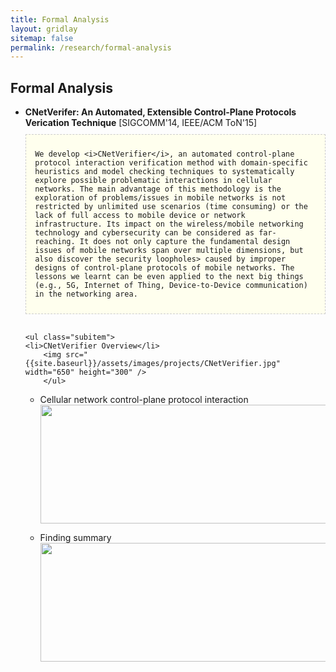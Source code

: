 ```yaml
---
title: Formal Analysis
layout: gridlay
sitemap: false
permalink: /research/formal-analysis
---
```


<style>
p {
    display: inline-block;
}
img {
    border-radius: 0%;
}

.jumbotron{
    padding:3%;
    padding-bottom:10px;
    padding-top:10px;
    margin-top:10px;
    margin-bottom:30px;
	background-color: #ffffee;
	border: 1px dashed #cccccc;
}
pre{
    white-space: pre-wrap;  
    white-space: -moz-pre-wrap; 
    white-space: -pre-wrap; 
    white-space: -o-pre-wrap; 
    word-wrap: break-word; 
    width:100%; overflow-x:auto;
}
</style>

<div class="container" markdown="0">
<h2>Formal Analysis</h2>
  
<ul>
  <li><b>CNetVerifer: An Automated, Extensible Control-Plane Protocols Verication Technique</b> [SIGCOMM'14, IEEE/ACM ToN'15]
  </li>
  <div class="jumbotron">
  <!--The control-plane protocols in cellular
	networks communicate with each other, and provide a rich set of control functions vital to cellular networks over
	three dimensions, cross-layers, cross-domains (circuit-switched and packet-switched), and cross-systems (3G and
	4G). Despite their significance, the problem of verifying protocol correctness remains largely unaddressed due to
	its complex interaction patterns and inaccessibility of cellular network infrastructure. </br> </br>-->

	We develop <i>CNetVerifier</i>, an automated control-plane protocol interaction verification method with domain-specific heuristics and model checking techniques to systematically explore possible problematic interactions in cellular networks. The main advantage of this methodology is the exploration of problems/issues in mobile networks is not restricted by unlimited use scenarios (time consuming) or the lack of full access to mobile device or network infrastructure. Its impact on the wireless/mobile networking technology and cybersecurity can be considered as far-reaching. It does not only capture the fundamental design issues of mobile networks span over multiple dimensions, but also discover the security loopholes> caused by improper designs of control-plane protocols of mobile networks. The lessons we learnt can be even applied to the next big things (e.g., 5G, Internet of Thing, Device-to-Device communication) in the networking area.
	
	
  </div>
  
  
	
    <ul class="subitem">
  	<li>CNetVerifier Overview</li>
  		<img src="{{site.baseurl}}/assets/images/projects/CNetVerifier.jpg" width="650" height="300" />  		
		</ul>
  
  <ul class="subitem">
  	<li>Cellular network control-plane protocol interaction</li>
  		<img src="{{site.baseurl}}/assets/images/projects/protocol-interaction.png" width="650" height="190" />  		
		</ul>  

  <ul class="subitem">
  	<li>Finding summary</li>
  		<img src="{{site.baseurl}}/assets/images/projects/findings.png" width="650" height="190"/>  		
		</ul>

  </ul>

</div>